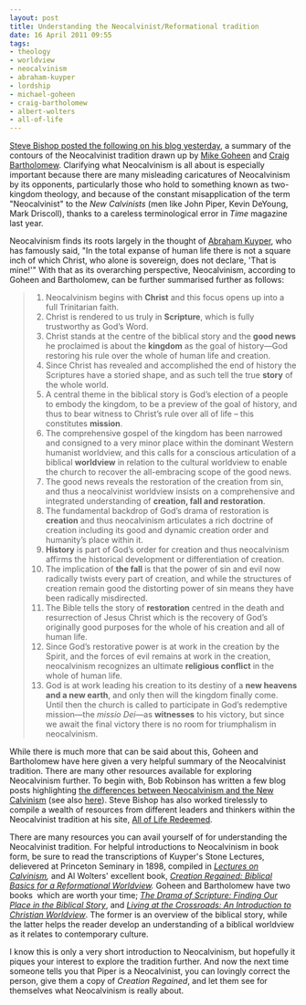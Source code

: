 ```yaml
---
layout: post
title: Understanding the Neocalvinist/Reformational tradition
date: 16 April 2011 09:55
tags:
- theology
- worldview
- neocalvinism
- abraham-kuyper
- lordship
- michael-goheen
- craig-bartholomew
- albert-wolters
- all-of-life
---
```

<p><a href="http://stevebishop.blogspot.com/2011/04/contours-of-neo-calvinist-tradition.html">Steve Bishop posted the following on his blog yesterday</a>, a summary of the contours of the Neocalvinist tradition drawn up by <a href="http://twu.ca/academics/faculty/profiles/michael-goheen.html">Mike Goheen</a> and <a href="http://www.redeemer.ca/faculty/craig-bartholomew.aspx">Craig Bartholomew</a>.  Clarifying what Neocalvinism is all about is especially important  because there are many misleading caricatures of Neocalvinism by its  opponents, particularly those who hold to something known as two-kingdom  theology, and because of the constant misapplication of the term  "Neocalvinist" to the <em>New Calvinists</em> (men like John Piper, Kevin DeYoung, Mark Driscoll), thanks to a careless terminological error in <em>Time</em> magazine last year.</p>
<p>Neocalvinism finds its roots largely in the thought of <a href="http://en.wikipedia.org/wiki/Abraham_Kuyper">Abraham Kuyper</a>,  who has famously said, "In the total expanse of human life  there is  not a square inch of which Christ, who alone is sovereign,  does not  declare, 'That is mine!'" With that as its overarching perspective,  Neocalvinism, according to Goheen and Bartholomew, can be further  summarised further as follows:</p>
<blockquote>
<ol>
<li>Neocalvinism begins with <strong>Christ</strong> and this focus opens up into a full Trinitarian faith.</li>
<li>Christ is rendered to us truly in <strong>Scripture</strong>, which is fully trustworthy as God&rsquo;s Word.</li>
<li>Christ stands at the centre of the biblical story and the <strong>good news</strong> he proclaimed is about the <strong>kingdom</strong> as the goal of history&mdash;God restoring his rule over the whole of human life and creation.</li>
<li>Since Christ has revealed and accomplished the end of history the Scriptures have a storied shape, and as such tell the true <strong>story</strong> of the whole world.</li>
<li>A central theme in the biblical story is God&rsquo;s election of a people to  embody the kingdom, to be a preview of the goal of history, and thus to  bear witness to Christ&rsquo;s rule over all of life &ndash; this constitutes <strong>mission</strong>.</li>
<li>The comprehensive gospel of the kingdom has been narrowed and consigned  to a very minor place within the dominant Western humanist worldview,  and this calls for a conscious articulation of a biblical <strong>worldview</strong> in relation to the cultural worldview to enable the church to recover the all-embracing scope of the good news.</li>
<li>The good news reveals the restoration of the creation from sin, and  thus a neocalvinist worldview insists on a comprehensive and integrated  understanding of <strong>creation, fall and restoration</strong>.</li>
<li>The fundamental backdrop of God&rsquo;s drama of restoration is <strong>creation</strong> and thus neocalvinism articulates a rich doctrine of creation including  its good and dynamic creation order and humanity&rsquo;s place within it.</li>
<li><strong>History</strong> is part of God&rsquo;s order for creation and thus neocalvinism affirms the historical development or differentiation of creation.</li>
<li>The implication of <strong>the fall</strong> is that the power of sin and evil now radically twists every part of  creation, and while the structures of creation remain good the  distorting power of sin means they have been radically misdirected.</li>
<li>The Bible tells the story of <strong>restoration</strong> centred in the death and resurrection of Jesus Christ which is the  recovery of God&rsquo;s originally good purposes for the whole of his creation  and all of human life.</li>
<li>Since God&rsquo;s restorative power is at work in the creation by the Spirit,  and the forces of evil remains at work in the creation, neocalvinism  recognizes an ultimate <strong>religious conflict</strong> in the whole of human life.</li>
<li>God is at work leading his creation to its destiny of a <strong>new heavens and a new earth</strong>, and only then will the kingdom finally come. Until then the church is called to participate in God&rsquo;s redemptive mission&mdash;the <em>missio Dei</em>&mdash;as <strong>witnesses</strong> to his victory, but since we await the final victory there is no room for triumphalism in neocalvinism.</li>
</ol>
</blockquote>
<p>While  there is much more that can be said about this, Goheen and Bartholomew  have here given a very helpful summary of the Neocalvinist tradition.  There are many other resources available for exploring Neocalvinism  further. To begin with, Bob Robinson has written a few blog posts  highlighting <a href="http://vanguardchurch.blogspot.com/2009/04/which-is-new-calvinism-neo-puritanism.html">the differences between Neocalvinism and the New Calvinism</a> (see also <a href="http://vanguardchurch.blogspot.com/2009/04/neocalvinism-what-is-it-is-it-different.html">here</a>).  Steve Bishop has also worked tirelessly to compile a wealth of  resources from different leaders and thinkers within the Neocalvinist  tradition at his site, <a href="http://allofliferedeemed.co.uk/">All of Life Redeemed</a>.</p>
<p>There are many resources you can avail yourself of for understanding the Neocalvinist tradition. For helpful introductions to Neocalvinism in book form, be sure to  read the transcriptions of Kuyper's Stone Lectures, delievered at  Princeton Seminary in 1898, compiled in<em> <a href="http://www.wtsbooks.com/product-exec/product_id/5962/nm/Lectures+on+Calvinism%3A+The+Stone+Lectures+of+1898+%28Hardcover%29?utm_source=jbelder&amp;utm_medium=blogpartners">Lectures on Calvinism</a>, </em>and Al Wolters' excellent book, <em><a href="http://www.wtsbooks.com/product-exec/product_id/4249/nm/Creation+Regained%3A+Biblical+Basics+for+a+Reformational+Worldview%2C+2nd+Edition+%28Paperback%29?utm_source=jbelder&amp;utm_medium=blogpartners">Creation Regained: Biblical Basics for a Reformational Worldview</a>. </em>Goheen and Bartholomew have two books<em>&nbsp;</em> which are worth your time; <a href="http://www.wtsbooks.com/product-exec/product_id/3687/nm/Drama+of+Scripture%3A+Finding+Our+Place+in+the+Biblical+Story?utm_source=jbelder&amp;utm_medium=blogpartners"><em>The Drama of Scripture: Finding Our Place in the Biblical Story</em></a>, and <a href="http://www.wtsbooks.com/product-exec/product_id/6076/nm/Living+at+the+Crossroads%3A+An+Introduction+to+Christian+Worldview+%28Paperback%29?utm_source=jbelder&amp;utm_medium=blogpartners"><em>Living at the Crossroads: An Introduction to Christian Worldview</em></a>. The former is an overview of the biblical story, while the latter helps the reader develop an understanding of a biblical worldview as it relates to contemporary culture.</p>
I know this is only a very short introduction to Neocalvinism, but hopefully it piques your interest to explore the tradition further. And now the next time someone tells you that Piper is a Neocalvinist, you can lovingly correct the person, give them a copy of <em>Creation Regained</em>, and let them see for themselves what Neocalvinism is really about.
